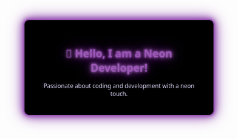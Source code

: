 <div style="
  background-color: #000;
  border: 3px solid #9b59b6;
  border-radius: 15px;
  padding: 30px;
  max-width: 700px;
  margin: auto;
  box-shadow: 0 0 10px #9b59b6, 0 0 20px #8e44ad, 0 0 40px #9b59b6;
">

<h1 style="
  color: #9b59b6;
  text-align: center;
  font-family: 'Segoe UI', Tahoma, Geneva, Verdana, sans-serif;
  text-shadow:
    0 0 5px #9b59b6,
    0 0 10px #9b59b6,
    0 0 20px #8e44ad,
    0 0 40px #8e44ad;
">
  👋 Hello, I am a Neon Developer!
</h1>

<p style="
  color: #dcd6f7;
  font-size: 1.1em;
  text-align: center;
  font-family: 'Segoe UI', Tahoma, Geneva, Verdana, sans-serif;
">
  Passionate about coding and development with a neon touch.
</p>

<h2 style="
  color: #

